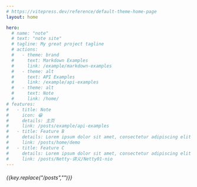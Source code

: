 ```yaml
---
# https://vitepress.dev/reference/default-theme-home-page
layout: home

hero:
  # name: "note"
  # text: "note site"
  # tagline: My great project tagline
  # actions:
  #   - theme: brand
  #     text: Markdown Examples
  #     link: /example/markdown-examples
  #   - theme: alt
  #     text: API Examples
  #     link: /example/api-examples
  #   - theme: alt
  #     text: Note
  #     link: /home/
# features:
#   - title: Note
#     icon: 😁
#     details: 主页
#     link: /posts/example/api-examples
#   - title: Feature B
#     details: Lorem ipsum dolor sit amet, consectetur adipiscing elit
#     link: /posts/home/demo
#   - title: Feature C
#     details: Lorem ipsum dolor sit amet, consectetur adipiscing elit
#     link: /posts/Netty-讲义/Netty01-nio
---
```


<script setup>
import { useData } from 'vitepress'

const { theme } = useData()
</script>

 <div :class="$style.container">
  <div :class="$style.articles" >
    <a :class="$style.article" v-for="(value,key,index) in theme.sidebar" :href="'/note' + value[0].link">
      <h6>{{key.replace("/posts","")}}</h6>
    </a>
  </div>
 </div>

 <style module>

.container {
 
}

.articles {
  
}

.article {

}

.article::before {
  
}

.article h3 {

}

.article:hover {
  
}


</style>
